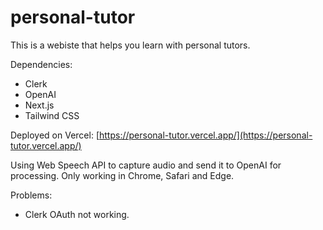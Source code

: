 # personal-tutor

This is a webiste that helps you learn with personal tutors.

Dependencies:
- Clerk
- OpenAI
- Next.js
- Tailwind CSS



Deployed on Vercel: [https://personal-tutor.vercel.app/](https://personal-tutor.vercel.app/)


Using Web Speech API to capture audio and send it to OpenAI for processing. Only working in Chrome, Safari and Edge.

Problems:
- Clerk OAuth not working.
  